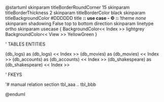 
@startuml
skinparam titleBorderRoundCorner 15
skinparam titleBorderThickness 2
skinparam titleBorderColor black
skinparam titleBackgroundColor #DDDDDD
title **:: use case - © ::**
!theme _none_
skinparam shadowing False
top to bottom direction
skinparam linetype ortho
skinparam usecase {
BackgroundColor<< Index >> lightgrey
BackgroundColor<< View >> YellowGreen
}

' TABLES ENTITIES 

(db_logs) as (db_logs) << Index >>
(db_movies) as (db_movies) << Index >>
(db_accounts) as (db_accounts) << Index >>
(db_shakespeare) as (db_shakespeare) << Index >>

' FKEYS 



'# manual relation section 
tbl_aaa .. tbl_bbb

@enduml